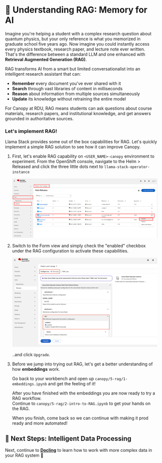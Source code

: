 # 🧠 Understanding RAG: Memory for AI

Imagine you're helping a student with a complex research question about quantum physics, but your only reference is what you memorized in graduate school five years ago. Now imagine you could instantly access every physics textbook, research paper, and lecture note ever written. That's the difference between a standard LLM and one enhanced with **Retrieval Augmented Generation (RAG)**.

RAG transforms AI from a smart but limited conversationalist into an intelligent research assistant that can:

* **Remember** every document you've ever shared with it
* **Search** through vast libraries of content in milliseconds  
* **Reason** about information from multiple sources simultaneously
* **Update** its knowledge without retraining the entire model

For Canopy at RDU, RAG means students can ask questions about course materials, research papers, and institutional knowledge, and get answers grounded in authoritative sources.

### Let's implement RAG!

Llama Stack provides some out of the box capabilities for RAG. Let's quickly implement a simple RAG solution to see how it can improve Canopy. 

1. First, let's enable RAG capability on `<USER_NAME>-canopy` environment to experiment.
    From the OpenShift console, navigate to the Helm > Released and click the three little dots next to `llama-stack-operator-instance`

    ![llama-stack-upgrade-1.png](images/llama-stack-upgrade-1.png)

2. Switch to the Form view and simply check the "enabled" checkbox under the RAG configuration to activate these capabilities.

    ![llama-stack-upgrade-2.png](images/llama-stack-upgrade-2.png)

    ..and click `Upgrade`.

3. Before we jump into trying out RAG, let's get a better understanding of how **embeddings** work.  

    Go back to your workbench and open up `canopy/5-rag/1-embeddings.ipynb` and get the feeling of it! 

    After you have finished with the embeddings you are now ready to try a RAG workflow.  
    Continue to `canopy/5-rag/2-intro-to-RAG.ipynb` to get your hands on the RAG.

    When you finish, come back so we can continue with making it prod ready and more automated!


## 🎯 Next Steps: Intelligent Data Processing

Next, continue to **[Docling](./2-docling.md)** to learn how to work with more complex data in your RAG system 🙌
